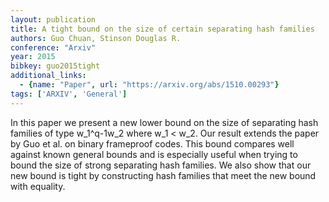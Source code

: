 ```yaml
---
layout: publication
title: A tight bound on the size of certain separating hash families
authors: Guo Chuan, Stinson Douglas R.
conference: "Arxiv"
year: 2015
bibkey: guo2015tight
additional_links:
  - {name: "Paper", url: "https://arxiv.org/abs/1510.00293"}
tags: ['ARXIV', 'General']
---
```

In this paper we present a new lower bound on the size of separating hash families of type w_1^q-1w_2 where w_1 < w_2. Our result extends the paper by Guo et al. on binary frameproof codes. This bound compares well against known general bounds and is especially useful when trying to bound the size of strong separating hash families. We also show that our new bound is tight by constructing hash families that meet the new bound with equality.
